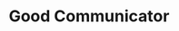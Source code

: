 ---
title: "Good Communicator"
tagline: "..."
type: "role"
definitions:
    - title: "A thing"
      positive: "positive"
      negative: "negative"
    - title: "Another thing"
      positive: "positive"
      negative: "negative"
---